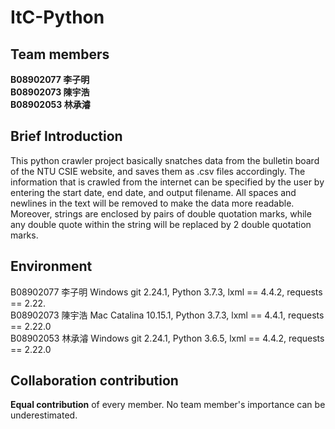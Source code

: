 # ItC-Python

## Team members

**B08902077 李子明**  
**B08902073 陳宇浩**  
**B08902053 林承濬**  

## Brief Introduction

This python crawler project basically snatches data from the bulletin board of the NTU CSIE website, and saves them as .csv files accordingly. The information that is crawled from the internet can be specified by the user by entering the start date, end date, and output filename. All spaces and newlines in the text will be removed to make the data more readable. Moreover, strings are enclosed by pairs of double quotation marks, while any double quote within the string will be replaced by 2 double quotation marks.

## Environment

B08902077 李子明 Windows git 2.24.1, Python 3.7.3, lxml == 4.4.2, requests == 2.22.  
B08902073 陳宇浩 Mac Catalina 10.15.1, Python 3.7.3, lxml == 4.4.1, requests == 2.22.0  
B08902053 林承濬 Windows git 2.24.1, Python 3.6.5, lxml == 4.4.2, requests == 2.22.0  

## Collaboration contribution 

**Equal contribution** of every member. No team member's importance can be underestimated. 
